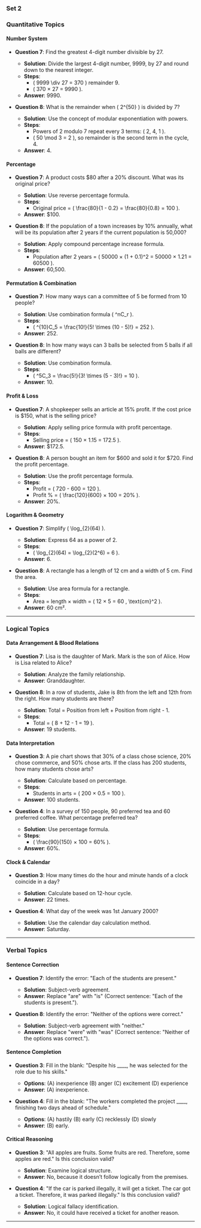 

### **Set 2**

### Quantitative Topics

#### **Number System**
   - **Question 7**: Find the greatest 4-digit number divisible by 27.
     - **Solution**: Divide the largest 4-digit number, 9999, by 27 and round down to the nearest integer.
     - **Steps**:
       - \( 9999 \div 27 = 370 \) remainder 9.
       - \( 370 × 27 = 9990 \).
     - **Answer**: 9990.

   - **Question 8**: What is the remainder when \( 2^{50} \) is divided by 7?
     - **Solution**: Use the concept of modular exponentiation with powers.
     - **Steps**:
       - Powers of 2 modulo 7 repeat every 3 terms: \( 2, 4, 1 \).
       - \( 50 \mod 3 = 2 \), so remainder is the second term in the cycle, 4.
     - **Answer**: 4.

#### **Percentage**
   - **Question 7**: A product costs $80 after a 20% discount. What was its original price?
     - **Solution**: Use reverse percentage formula.
     - **Steps**:
       - Original price = \( \frac{80}{1 - 0.2} = \frac{80}{0.8} = 100 \).
     - **Answer**: $100.

   - **Question 8**: If the population of a town increases by 10% annually, what will be its population after 2 years if the current population is 50,000?
     - **Solution**: Apply compound percentage increase formula.
     - **Steps**:
       - Population after 2 years = \( 50000 × (1 + 0.1)^2 = 50000 × 1.21 = 60500 \).
     - **Answer**: 60,500.

#### **Permutation & Combination**
   - **Question 7**: How many ways can a committee of 5 be formed from 10 people?
     - **Solution**: Use combination formula \( ^nC_r \).
     - **Steps**:
       - \( ^{10}C_5 = \frac{10!}{5! \times (10 - 5)!} = 252 \).
     - **Answer**: 252.

   - **Question 8**: In how many ways can 3 balls be selected from 5 balls if all balls are different?
     - **Solution**: Use combination formula.
     - **Steps**:
       - \( ^5C_3 = \frac{5!}{3! \times (5 - 3)!} = 10 \).
     - **Answer**: 10.

#### **Profit & Loss**
   - **Question 7**: A shopkeeper sells an article at 15% profit. If the cost price is $150, what is the selling price?
     - **Solution**: Apply selling price formula with profit percentage.
     - **Steps**:
       - Selling price = \( 150 × 1.15 = 172.5 \).
     - **Answer**: $172.5.

   - **Question 8**: A person bought an item for $600 and sold it for $720. Find the profit percentage.
     - **Solution**: Use the profit percentage formula.
     - **Steps**:
       - Profit = \( 720 - 600 = 120 \).
       - Profit % = \( \frac{120}{600} × 100 = 20\% \).
     - **Answer**: 20%.

#### **Logarithm & Geometry**
   - **Question 7**: Simplify \( \log_{2}(64) \).
     - **Solution**: Express 64 as a power of 2.
     - **Steps**:
       - \( \log_{2}(64) = \log_{2}(2^6) = 6 \).
     - **Answer**: 6.

   - **Question 8**: A rectangle has a length of 12 cm and a width of 5 cm. Find the area.
     - **Solution**: Use area formula for a rectangle.
     - **Steps**:
       - Area = length × width = \( 12 × 5 = 60 \, \text{cm}^2 \).
     - **Answer**: 60 cm².

---

### Logical Topics

#### **Data Arrangement & Blood Relations**
   - **Question 7**: Lisa is the daughter of Mark. Mark is the son of Alice. How is Lisa related to Alice?
     - **Solution**: Analyze the family relationship.
     - **Answer**: Granddaughter.

   - **Question 8**: In a row of students, Jake is 8th from the left and 12th from the right. How many students are there?
     - **Solution**: Total = Position from left + Position from right - 1.
     - **Steps**:
       - Total = \( 8 + 12 - 1 = 19 \).
     - **Answer**: 19 students.

#### **Data Interpretation**
   - **Question 3**: A pie chart shows that 30% of a class chose science, 20% chose commerce, and 50% chose arts. If the class has 200 students, how many students chose arts?
     - **Solution**: Calculate based on percentage.
     - **Steps**:
       - Students in arts = \( 200 × 0.5 = 100 \).
     - **Answer**: 100 students.

   - **Question 4**: In a survey of 150 people, 90 preferred tea and 60 preferred coffee. What percentage preferred tea?
     - **Solution**: Use percentage formula.
     - **Steps**:
       - \( \frac{90}{150} × 100 = 60\% \).
     - **Answer**: 60%.

#### **Clock & Calendar**
   - **Question 3**: How many times do the hour and minute hands of a clock coincide in a day?
     - **Solution**: Calculate based on 12-hour cycle.
     - **Answer**: 22 times.

   - **Question 4**: What day of the week was 1st January 2000?
     - **Solution**: Use the calendar day calculation method.
     - **Answer**: Saturday.

---

### Verbal Topics

#### **Sentence Correction**
   - **Question 7**: Identify the error: "Each of the students are present."
     - **Solution**: Subject-verb agreement.
     - **Answer**: Replace "are" with "is" (Correct sentence: "Each of the students is present.").

   - **Question 8**: Identify the error: "Neither of the options were correct."
     - **Solution**: Subject-verb agreement with "neither."
     - **Answer**: Replace "were" with "was" (Correct sentence: "Neither of the options was correct.").

#### **Sentence Completion**
   - **Question 3**: Fill in the blank: "Despite his ____, he was selected for the role due to his skills."
     - **Options**: (A) inexperience (B) anger (C) excitement (D) experience
     - **Answer**: (A) inexperience.

   - **Question 4**: Fill in the blank: "The workers completed the project ____, finishing two days ahead of schedule."
     - **Options**: (A) hastily (B) early (C) recklessly (D) slowly
     - **Answer**: (B) early.

#### **Critical Reasoning**
   - **Question 3**: "All apples are fruits. Some fruits are red. Therefore, some apples are red." Is this conclusion valid?
     - **Solution**: Examine logical structure.
     - **Answer**: No, because it doesn’t follow logically from the premises.

   - **Question 4**: "If the car is parked illegally, it will get a ticket. The car got a ticket. Therefore, it was parked illegally." Is this conclusion valid?
     - **Solution**: Logical fallacy identification.
     - **Answer**: No, it could have received a ticket for another reason.

---


